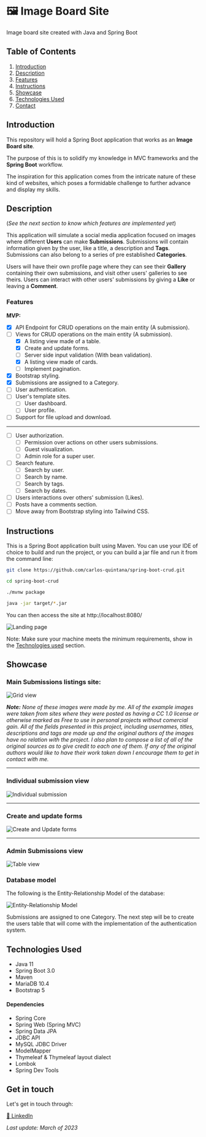 # 🖼 Image Board Site
Image board site created with Java and Spring Boot

## Table of Contents
1. [Introduction](#introduction)
2. [Description](#description)
3. [Features](#features)
4. [Instructions](#instructions)
5. [Showcase](#showcase)
6. [Technologies Used](#technologies-used)
7. [Contact](#get-in-touch)

## Introduction

This repository will hold a Spring Boot application that works as an **Image Board site**.

The purpose of this is to solidify my knowledge in MVC frameworks and the **Spring Boot** workflow. 

The inspiration for this application comes from the intricate nature of these kind of websites, which poses a formidable challenge to further advance and display my skills.

## Description

(*See the next section to know which features are implemented yet*)

This application will simulate a social media application focused on images where different **Users** can make **Submissions**. 
Submissions will contain information given by the user, like a title, a description and **Tags**. Submissions can also belong to a series of pre established **Categories**.

Users will have their own profile page where they can see their **Gallery** containing their own submissions, and visit other users' galleries to see theirs.
Users can interact with other users' submissions by giving a **Like** or leaving a **Comment**.

### Features

**MVP:**
- [X] API Endpoint for CRUD operations on the main entity (A submission).
- [ ] Views for CRUD operations on the main entity (A submission).
  - [X] A listing view made of a table.
  - [X] Create and update forms.
  - [ ] Server side input validation (With bean validation).
  - [X] A listing view made of cards.
  - [ ] Implement pagination.
- [X] Bootstrap styling.
- [X] Submissions are assigned to a Category.
- [ ] User authentication.
- [ ] User's template sites.
  - [ ] User dashboard.
  - [ ] User profile.
- [ ] Support for file upload and download.
- - - -
- [ ] User authorization.
  - [ ] Permission over actions on other users submissions.
  - [ ] Guest visualization.
  - [ ] Admin role for a super user.
- [ ] Search feature.
  - [ ] Search by user.
  - [ ] Search by name.
  - [ ] Search by tags.
  - [ ] Search by dates.
- [ ] Users interactions over others' submission (Likes).
- [ ] Posts have a comments section.
- [ ] Move away from Bootstrap styling into Tailwind CSS.

## Instructions

This is a Spring Boot application built using Maven. You can use your IDE of choice to build and run the project, or you can build a jar file and run it from the command line:

```bash
git clone https://github.com/carlos-quintana/spring-boot-crud.git

cd spring-boot-crud

./mvnw package

java -jar target/*.jar
```

You can then access the site at http://localhost:8080/

![Landing page](https://user-images.githubusercontent.com/102340968/227805569-c65b4b82-b1aa-4acc-a799-ccbab43fcd33.png)

Note: Make sure your machine meets the minimum requirements, show in the [Technologies used](#technologies-used) section.

## Showcase

### Main Submissions listings site:

![Grid view](https://user-images.githubusercontent.com/102340968/227805863-c43b1da6-e5f4-4727-8eaf-488d66739c09.png)

***Note:** None of these images were made by me. All of the example images were taken from sites where they were posted as having a CC 1.0 license or otherwise marked as Free to use in personal projects without comercial gain. All of the fields presented in this project, including usernames, titles, descriptions and tags are made up and the original authors of the images have no relation with the project. I also plan to compose a list of all of the original sources as to give credit to each one of them. If any of the original authors would like to have their work taken down I encourage them to get in contact with me.*

- - - -
### Individual submission view

![Individual submission](https://user-images.githubusercontent.com/102340968/227805521-a852c30a-8f7a-4333-a23e-d330dc90a851.png)

- - - -
### Create and update forms

![Create and Update forms](https://user-images.githubusercontent.com/102340968/227806002-cf416368-4c70-456f-8f65-54c760e08cb4.png)

- - - -
### Admin Submissions view

![Table view](https://user-images.githubusercontent.com/102340968/227805627-07dd8b7d-c145-4f87-b35e-19022d8e626d.png)


### Database model

The following is the Entity-Relationship Model of the database:

![Entity-Relationship Model](https://user-images.githubusercontent.com/102340968/227805340-e61205d2-44f7-405e-9cc9-00d519fe38f5.png)

Submissions are assigned to one Category. The next step will be to create the users table that will come with the implementation of the authentication system.

## Technologies Used

- Java 11
- Spring Boot 3.0
- Maven
- MariaDB 10.4
- Bootstrap 5

#### Dependencies

- Spring Core
- Spring Web (Spring MVC)
- Spring Data JPA
- JDBC API
- MySQL JDBC Driver
- ModelMapper
- Thymeleaf & Thymeleaf layout dialect
- Lombok
- Spring Dev Tools

## Get in touch

Let's get in touch through:

[💼 LinkedIn](https://linkedin.com/in/carlos-quintana-dev)

*Last update: March of 2023*
